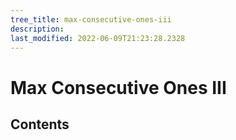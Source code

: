 ```yaml
---
tree_title: max-consecutive-ones-iii
description: 
last_modified: 2022-06-09T21:23:28.2328
---
```


# Max Consecutive Ones III

## Contents
